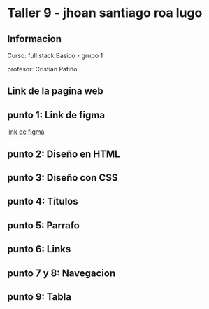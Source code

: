 <h1>Taller 9 - jhoan santiago roa lugo</h1>
<h2>Informacion</h2>
<p>Curso: full stack Basico - grupo 1</p>
<p>profesor: Cristian Patiño</p>

<h2>Link de la pagina web</h2>

<h2>punto 1: Link de figma</h2>
<a href="https://www.figma.com/file/jVTmhpP2hSllQychUkFN7O/jhoan-santiago-roa-lugo?type=design&node-id=0%3A1&mode=design&t=OwQCxVGbKWz7XiRS-1">link de figma</a>

<h2>punto 2: Diseño en HTML</h2>

<h2>punto 3: Diseño con CSS</h2>

<h2>punto 4: Titulos</h2>

<h2>punto 5: Parrafo</h2>

<h2>punto 6: Links</h2>

<h2>punto 7 y 8: Navegacion</h2>

<h2>punto 9: Tabla</h2>

